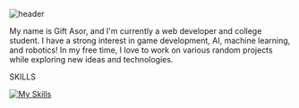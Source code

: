 ![header](https://capsule-render.vercel.app/api?type=waving&color=E4B9FF&height=300&section=header&text=Hi!%20I'm%20Kiki!&fontSize=90&fontColor=FFFEFC)


My name is Gift Asor, and I'm currently a web developer and college student. I have a strong interest in game development, AI, machine learning, and robotics! In my free time, I love to work on various random projects while exploring new ideas and technologies.

SKILLS

[![My Skills](https://skillicons.dev/icons?i=js,html,css,bootstrap,cpp,figma,github,mongodb,nextjs,py,react,stackoverflow,tailwind,ts,vscode)](https://skillicons.dev)


<!--
**Tsu-kimi/Tsu-kimi** is a ✨ _special_ ✨ repository because its `README.md` (this file) appears on your GitHub profile.

Here are some ideas to get you started:

- 🔭 I’m currently working on ...
- 🌱 I’m currently learning ...
- 👯 I’m looking to collaborate on ...
- 🤔 I’m looking for help with ...
- 💬 Ask me about ...
- 📫 How to reach me: ...
- 😄 Pronouns: ...
- ⚡ Fun fact: ...
-->
